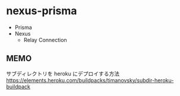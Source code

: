 # nexus-prisma

- Prisma
- Nexus
  - Relay Connection

## MEMO

サブディレクトリを heroku にデプロイする方法
https://elements.heroku.com/buildpacks/timanovsky/subdir-heroku-buildpack
